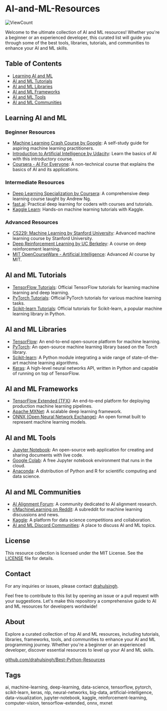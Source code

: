 # AI-and-ML-Resources

![ViewCount](https://views.whatilearened.today/views/github/drahulsingh/AI-and-ML-Resources.svg)

Welcome to the ultimate collection of AI and ML resources! Whether you're a beginner or an experienced developer, this curated list will guide you through some of the best tools, libraries, tutorials, and communities to enhance your AI and ML skills.

## Table of Contents

- [Learning AI and ML](#learning-ai-and-ml)
- [AI and ML Tutorials](#ai-and-ml-tutorials)
- [AI and ML Libraries](#ai-and-ml-libraries)
- [AI and ML Frameworks](#ai-and-ml-frameworks)
- [AI and ML Tools](#ai-and-ml-tools)
- [AI and ML Communities](#ai-and-ml-communities)

## Learning AI and ML

### Beginner Resources

- [Machine Learning Crash Course by Google](https://developers.google.com/machine-learning/crash-course): A self-study guide for aspiring machine learning practitioners.
- [Introduction to Artificial Intelligence by Udacity](https://www.udacity.com/course/intro-to-artificial-intelligence--cs271): Learn the basics of AI with this introductory course.
- [Coursera - AI For Everyone](https://www.coursera.org/learn/ai-for-everyone): A non-technical course that explains the basics of AI and its applications.

### Intermediate Resources

- [Deep Learning Specialization by Coursera](https://www.coursera.org/specializations/deep-learning): A comprehensive deep learning course taught by Andrew Ng.
- [fast.ai](https://www.fast.ai/): Practical deep learning for coders with courses and tutorials.
- [Kaggle Learn](https://www.kaggle.com/learn/overview): Hands-on machine learning tutorials with Kaggle.

### Advanced Resources

- [CS229: Machine Learning by Stanford University](http://cs229.stanford.edu/): Advanced machine learning course by Stanford University.
- [Deep Reinforcement Learning by UC Berkeley](http://rail.eecs.berkeley.edu/deeprlcourse/): A course on deep reinforcement learning.
- [MIT OpenCourseWare - Artificial Intelligence](https://ocw.mit.edu/courses/electrical-engineering-and-computer-science/6-034-artificial-intelligence-fall-2010/): Advanced AI course by MIT.

## AI and ML Tutorials

- [TensorFlow Tutorials](https://www.tensorflow.org/tutorials): Official TensorFlow tutorials for learning machine learning and deep learning.
- [PyTorch Tutorials](https://pytorch.org/tutorials/): Official PyTorch tutorials for various machine learning tasks.
- [Scikit-learn Tutorials](https://scikit-learn.org/stable/tutorial/index.html): Official tutorials for Scikit-learn, a popular machine learning library in Python.

## AI and ML Libraries

- [TensorFlow](https://www.tensorflow.org/): An end-to-end open-source platform for machine learning.
- [PyTorch](https://pytorch.org/): An open-source machine learning library based on the Torch library.
- [Scikit-learn](https://scikit-learn.org/): A Python module integrating a wide range of state-of-the-art machine learning algorithms.
- [Keras](https://keras.io/): A high-level neural networks API, written in Python and capable of running on top of TensorFlow.

## AI and ML Frameworks

- [TensorFlow Extended (TFX)](https://www.tensorflow.org/tfx): An end-to-end platform for deploying production machine learning pipelines.
- [Apache MXNet](https://mxnet.apache.org/): A scalable deep learning framework.
- [ONNX (Open Neural Network Exchange)](https://onnx.ai/): An open format built to represent machine learning models.

## AI and ML Tools

- [Jupyter Notebook](https://jupyter.org/): An open-source web application for creating and sharing documents with live code.
- [Google Colab](https://colab.research.google.com/): A free Jupyter notebook environment that runs in the cloud.
- [Anaconda](https://www.anaconda.com/): A distribution of Python and R for scientific computing and data science.

## AI and ML Communities

- [AI Alignment Forum](https://www.alignmentforum.org/): A community dedicated to AI alignment research.
- [r/MachineLearning on Reddit](https://www.reddit.com/r/MachineLearning/): A subreddit for machine learning discussions and news.
- [Kaggle](https://www.kaggle.com/): A platform for data science competitions and collaboration.
- [AI and ML Discord Communities](https://www.aiandml.community/): A place to discuss AI and ML topics.

## License

This resource collection is licensed under the MIT License. See the [LICENSE](LICENSE) file for details.

## Contact

For any inquiries or issues, please contact [drahulsingh](https://github.com/drahulsingh).

Feel free to contribute to this list by opening an issue or a pull request with your suggestions. Let's make this repository a comprehensive guide to AI and ML resources for developers worldwide!

## About

Explore a curated collection of top AI and ML resources, including tutorials, libraries, frameworks, tools, and communities to enhance your AI and ML programming journey. Whether you're a beginner or an experienced developer, discover essential resources to level up your AI and ML skills.

[github.com/drahulsingh/Best-Python-Resources](https://github.com/drahulsingh/Best-Python-Resources)


## Tags

ai, machine-learning, deep-learning, data-science, tensorflow, pytorch, scikit-learn, keras, nlp, neural-networks, big-data, artificial-intelligence, data-visualization, jupyter-notebook, kaggle, reinforcement-learning, computer-vision, tensorflow-extended, onnx, mxnet
